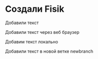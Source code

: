 # Создали Fisik

Добавили текст

Добавили текст через веб браузер

Добавим текст локально

Добавили текст в новой ветке newbranch
